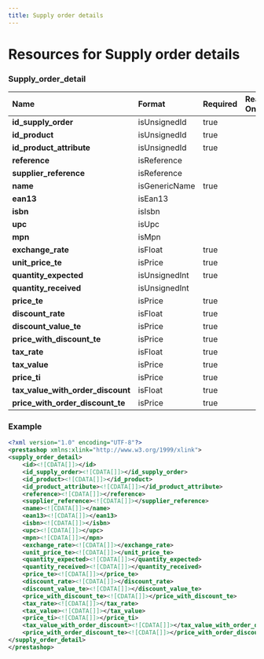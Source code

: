 ```yaml
---
title: Supply order details
---
```


# Resources for Supply order details

### Supply_order_detail

|               Name                |    Format     | Required | Read Only | Max size | Not filterable | Description |
| :-------------------------------- | :------------ | :------- | :-------- | :------- | :------------- | :---------- |
| **id_supply_order**               | isUnsignedId  | true     |           |          |                |             |
| **id_product**                    | isUnsignedId  | true     |           |          |                |             |
| **id_product_attribute**          | isUnsignedId  | true     |           |          |                |             |
| **reference**                     | isReference   |          |           |          |                |             |
| **supplier_reference**            | isReference   |          |           |          |                |             |
| **name**                          | isGenericName | true     |           |          |                |             |
| **ean13**                         | isEan13       |          |           |          |                |             |
| **isbn**                          | isIsbn        |          |           |          |                |             |
| **upc**                           | isUpc         |          |           |          |                |             |
| **mpn**                           | isMpn         |          |           |          |                |             |
| **exchange_rate**                 | isFloat       | true     |           |          |                |             |
| **unit_price_te**                 | isPrice       | true     |           |          |                |             |
| **quantity_expected**             | isUnsignedInt | true     |           |          |                |             |
| **quantity_received**             | isUnsignedInt |          |           |          |                |             |
| **price_te**                      | isPrice       | true     |           |          |                |             |
| **discount_rate**                 | isFloat       | true     |           |          |                |             |
| **discount_value_te**             | isPrice       | true     |           |          |                |             |
| **price_with_discount_te**        | isPrice       | true     |           |          |                |             |
| **tax_rate**                      | isFloat       | true     |           |          |                |             |
| **tax_value**                     | isPrice       | true     |           |          |                |             |
| **price_ti**                      | isPrice       | true     |           |          |                |             |
| **tax_value_with_order_discount** | isFloat       | true     |           |          |                |             |
| **price_with_order_discount_te**  | isPrice       | true     |           |          |                |             |


### Example

```xml
<?xml version="1.0" encoding="UTF-8"?>
<prestashop xmlns:xlink="http://www.w3.org/1999/xlink">
<supply_order_detail>
	<id><![CDATA[]]></id>
	<id_supply_order><![CDATA[]]></id_supply_order>
	<id_product><![CDATA[]]></id_product>
	<id_product_attribute><![CDATA[]]></id_product_attribute>
	<reference><![CDATA[]]></reference>
	<supplier_reference><![CDATA[]]></supplier_reference>
	<name><![CDATA[]]></name>
	<ean13><![CDATA[]]></ean13>
	<isbn><![CDATA[]]></isbn>
	<upc><![CDATA[]]></upc>
	<mpn><![CDATA[]]></mpn>
	<exchange_rate><![CDATA[]]></exchange_rate>
	<unit_price_te><![CDATA[]]></unit_price_te>
	<quantity_expected><![CDATA[]]></quantity_expected>
	<quantity_received><![CDATA[]]></quantity_received>
	<price_te><![CDATA[]]></price_te>
	<discount_rate><![CDATA[]]></discount_rate>
	<discount_value_te><![CDATA[]]></discount_value_te>
	<price_with_discount_te><![CDATA[]]></price_with_discount_te>
	<tax_rate><![CDATA[]]></tax_rate>
	<tax_value><![CDATA[]]></tax_value>
	<price_ti><![CDATA[]]></price_ti>
	<tax_value_with_order_discount><![CDATA[]]></tax_value_with_order_discount>
	<price_with_order_discount_te><![CDATA[]]></price_with_order_discount_te>
</supply_order_detail>
</prestashop>

```

